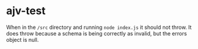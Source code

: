 # ajv-test
When in the `/src` directory and running `node index.js` it should not throw.  It does throw because a schema is being correctly as invalid, but the errors object is null.
